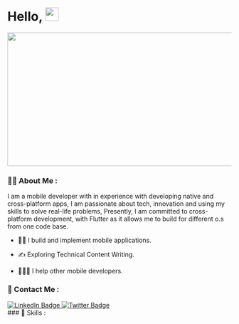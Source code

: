 <h1>
  Hello,
  <img src="https://media.giphy.com/media/hvRJCLFzcasrR4ia7z/giphy.gif" width="30px"/>
</h1>

<div align="center">
  <img src="https://media.giphy.com/media/PmAjqmm4beKervYzFr/giphy.gif" width="600" height="300"/>
</div>

### :man_technologist: About Me :
 I  am a mobile developer with in experience with developing native and cross-platform apps, I am passionate about tech, innovation and using my skills to solve real-life problems, Presently, I am committed to cross-platform development, with Flutter as it allows me to build for different o.s from one code base.
 
- 👷‍♂️ I build and implement mobile applications.

- ✍️ Exploring Technical Content Writing.

- 🧑‍🤝‍🧑 I help other mobile developers.
### 🤙 Contact Me :
<div id="badges">
  <a href="https://www.linkedin.com/in/ikem-frank-60308b25b/">
    <img src="https://img.shields.io/badge/LinkedIn-blue?style=for-the-badge&logo=linkedin&logoColor=white" alt="LinkedIn Badge"/>
  </a>
  <a href="https://twitter.com/TooGood208">
    <img src="https://img.shields.io/badge/Twitter-blue?style=for-the-badge&logo=twitter&logoColor=white" alt="Twitter Badge"/>
  </a>
</div>
### 🧰 Skills :




